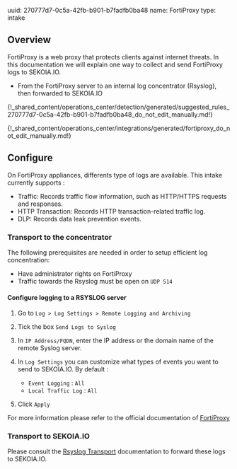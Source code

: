 uuid: 270777d7-0c5a-42fb-b901-b7fadfb0ba48
name: FortiProxy
type: intake

## Overview

FortiProxy is a web proxy that protects clients against internet threats.
In this documentation we will explain one way to collect and send FortiProxy logs to SEKOIA.IO.
- From the FortiProxy server to an internal log concentrator (Rsyslog), then forwarded to SEKOIA.IO


{!_shared_content/operations_center/detection/generated/suggested_rules_270777d7-0c5a-42fb-b901-b7fadfb0ba48_do_not_edit_manually.md!}

{!_shared_content/operations_center/integrations/generated/fortiproxy_do_not_edit_manually.md!}


## Configure

On FortiProxy appliances, differents type of logs are available. This intake currently supports :

- Traffic: Records traffic flow information, such as HTTP/HTTPS requests and responses.
- HTTP Transaction: Records HTTP transaction-related traffic log.
- DLP: Records data leak prevention events.

### Transport to the concentrator

The following prerequisites are needed in order to setup efficient log concentration:
- Have administrator rights on FortiProxy
- Traffic towards the Rsyslog must be open on `UDP 514`

#### Configure logging to a RSYSLOG server

1. Go to `Log > Log Settings > Remote Logging and Archiving`
2. Tick the box `Send Logs to Syslog`
3. In `IP Address/FQDN`, enter the IP address or the domain name of the remote Syslog server.
4. In `Log Settings` you can customize what types of events you want to send to SEKOIA.IO. By default :
   - `Event Logging` : `All`
   - `Local Traffic Log` : `All`

5. Click `Apply`

For more information please refer to the official documentation of [FortiProxy](https://docs.fortinet.com/document/fortiproxy/7.0.0/administration-guide/707542/log-settings#Log_Settings)

### Transport to SEKOIA.IO

Please consult the [Rsyslog Transport](../../../ingestion_methods/rsyslog/) documentation to forward these logs to SEKOIA.IO.
